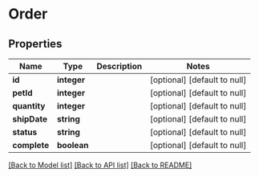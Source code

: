 # Order

## Properties
Name | Type | Description | Notes
------------ | ------------- | ------------- | -------------
**id** | **integer** |  | [optional] [default to null]
**petId** | **integer** |  | [optional] [default to null]
**quantity** | **integer** |  | [optional] [default to null]
**shipDate** | **string** |  | [optional] [default to null]
**status** | **string** |  | [optional] [default to null]
**complete** | **boolean** |  | [optional] [default to null]

[[Back to Model list]](../README.md#documentation-for-models) [[Back to API list]](../README.md#documentation-for-api-endpoints) [[Back to README]](../README.md)


